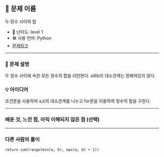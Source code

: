 ## 📘 문제 이름

두 정수 사이의 합

- 🧩 난이도: level 1
- 🛠 사용 언어: Python
- [문제링크](https://school.programmers.co.kr/learn/courses/30/lessons/12912)

---

### 🧠 문제 설명

두 정수 사이에 속한 모든 정수의 합을 리턴한다. a와b의 대소관계는 정해져있지 않다.

### 💡 아이디어

조건문을 사용하여 a,b의 대소관계를 나누고 for문을 이용하여 정수의 합을 구한다.

---

### 배운 것, 느낀 점, 아직 이해되지 않은 점 (선택)

---

### 다른 사람의 풀이

`return sum(range(min(a, b), max(a, b) + 1))`
